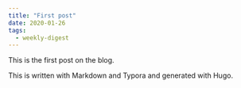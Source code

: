 ```yaml
---
title: "First post"
date: 2020-01-26
tags:
  - weekly-digest
---
```


This is the first post on the blog.

This is written with Markdown and Typora and generated with Hugo.